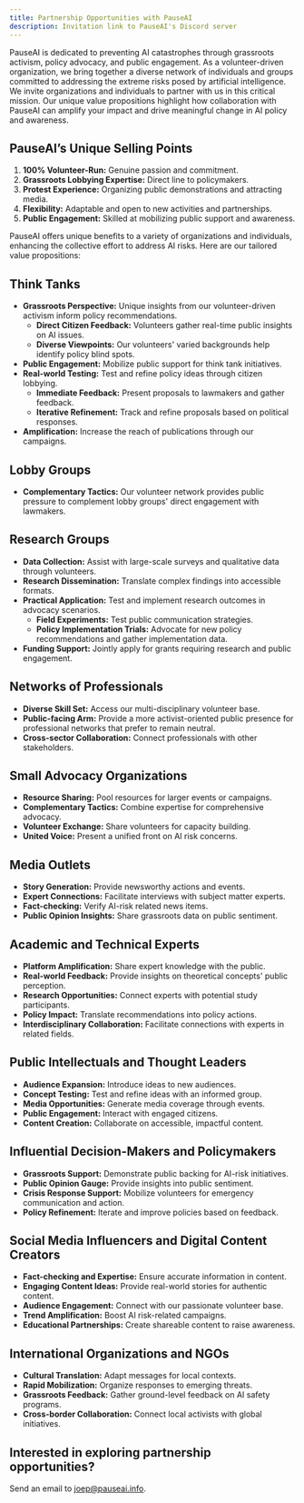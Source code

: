 ```yaml
---
title: Partnership Opportunities with PauseAI
description: Invitation link to PauseAI's Discord server
---
```


PauseAI is dedicated to preventing AI catastrophes through grassroots activism, policy advocacy, and public engagement.
As a volunteer-driven organization, we bring together a diverse network of individuals and groups committed to addressing the extreme risks posed by artificial intelligence.
We invite organizations and individuals to partner with us in this critical mission.
Our unique value propositions highlight how collaboration with PauseAI can amplify your impact and drive meaningful change in AI policy and awareness.

## PauseAI’s Unique Selling Points

1. **100% Volunteer-Run:** Genuine passion and commitment.
2. **Grassroots Lobbying Expertise:** Direct line to policymakers.
3. **Protest Experience:** Organizing public demonstrations and attracting media.
4. **Flexibility:** Adaptable and open to new activities and partnerships.
5. **Public Engagement:** Skilled at mobilizing public support and awareness.

PauseAI offers unique benefits to a variety of organizations and individuals, enhancing the collective effort to address AI risks. Here are our tailored value propositions:

## Think Tanks

- **Grassroots Perspective:** Unique insights from our volunteer-driven activism inform policy recommendations.
  - **Direct Citizen Feedback:** Volunteers gather real-time public insights on AI issues.
  - **Diverse Viewpoints:** Our volunteers' varied backgrounds help identify policy blind spots.
- **Public Engagement:** Mobilize public support for think tank initiatives.
- **Real-world Testing:** Test and refine policy ideas through citizen lobbying.
  - **Immediate Feedback:** Present proposals to lawmakers and gather feedback.
  - **Iterative Refinement:** Track and refine proposals based on political responses.
- **Amplification:** Increase the reach of publications through our campaigns.

## Lobby Groups

- **Complementary Tactics:** Our volunteer network provides public pressure to complement lobby groups' direct engagement with lawmakers.

## Research Groups

- **Data Collection:** Assist with large-scale surveys and qualitative data through volunteers.
- **Research Dissemination:** Translate complex findings into accessible formats.
- **Practical Application:** Test and implement research outcomes in advocacy scenarios.
  - **Field Experiments:** Test public communication strategies.
  - **Policy Implementation Trials:** Advocate for new policy recommendations and gather implementation data.
- **Funding Support:** Jointly apply for grants requiring research and public engagement.

## Networks of Professionals

- **Diverse Skill Set:** Access our multi-disciplinary volunteer base.
- **Public-facing Arm:**  Provide a more activist-oriented public presence for professional networks that prefer to remain neutral.
- **Cross-sector Collaboration:** Connect professionals with other stakeholders.

## Small Advocacy Organizations

- **Resource Sharing:** Pool resources for larger events or campaigns.
- **Complementary Tactics:** Combine expertise for comprehensive advocacy.
- **Volunteer Exchange:** Share volunteers for capacity building.
- **United Voice:** Present a unified front on AI risk concerns.

## Media Outlets

- **Story Generation:** Provide newsworthy actions and events.
- **Expert Connections:** Facilitate interviews with subject matter experts.
- **Fact-checking:** Verify AI-risk related news items.
- **Public Opinion Insights:** Share grassroots data on public sentiment.

## Academic and Technical Experts

- **Platform Amplification:** Share expert knowledge with the public.
- **Real-world Feedback:** Provide insights on theoretical concepts' public perception.
- **Research Opportunities:** Connect experts with potential study participants.
- **Policy Impact:** Translate recommendations into policy actions.
- **Interdisciplinary Collaboration:** Facilitate connections with experts in related fields.

## Public Intellectuals and Thought Leaders

- **Audience Expansion:** Introduce ideas to new audiences.
- **Concept Testing:** Test and refine ideas with an informed group.
- **Media Opportunities:** Generate media coverage through events.
- **Public Engagement:** Interact with engaged citizens.
- **Content Creation:** Collaborate on accessible, impactful content.

## Influential Decision-Makers and Policymakers

- **Grassroots Support:** Demonstrate public backing for AI-risk initiatives.
- **Public Opinion Gauge:** Provide insights into public sentiment.
- **Crisis Response Support:** Mobilize volunteers for emergency communication and action.
- **Policy Refinement:** Iterate and improve policies based on feedback.

## Social Media Influencers and Digital Content Creators

- **Fact-checking and Expertise:** Ensure accurate information in content.
- **Engaging Content Ideas:** Provide real-world stories for authentic content.
- **Audience Engagement:** Connect with our passionate volunteer base.
- **Trend Amplification:** Boost AI risk-related campaigns.
- **Educational Partnerships:** Create shareable content to raise awareness.

## International Organizations and NGOs

- **Cultural Translation:** Adapt messages for local contexts.
- **Rapid Mobilization:** Organize responses to emerging threats.
- **Grassroots Feedback:** Gather ground-level feedback on AI safety programs.
- **Cross-border Collaboration:** Connect local activists with global initiatives.

## Interested in exploring partnership opportunities?

Send an email to [joep@pauseai.info](mailto:joep@pauseai.info).
